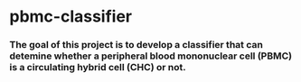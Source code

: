 # pbmc-classifier

### The goal of this project is to develop a classifier that can detemine whether a peripheral blood mononuclear cell (PBMC) is a circulating hybrid cell (CHC) or not.
